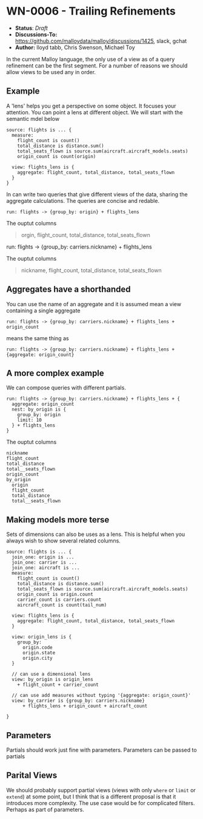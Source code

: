 # WN-0006 - Trailing Refinements

- **Status**: *Draft* 
- **Discussions-To:**  https://github.com/malloydata/malloy/discussions/1425, slack, gchat
- **Author:** lloyd tabb, Chris Swenson, Michael Toy

In the current Malloy language, the only use of a view as of a query refinement can be the first segment.  For a number of reasons we should allow views to be used any in order.  

## Example

A 'lens' helps you get a perspective on some object.  It focuses your attention.  You can point a lens at different object.  We will start with the semantic mdel below

```
source: flights is ... {
  measure:
    flight_count is count()
    total_distance is distance.sum()
    total_seats_flown is source.sum(aircraft.aircraft_models.seats)
    origin_count is count(origin)

  view: flights_lens is {
    aggregate: flight_count, total_distance, total_seats_flown
  }
}
```
In  can write two queries that give different views of the data, sharing the aggregate calculations.  The queries are concise and redable.
```
run: flights -> {group_by: origin} + flights_lens
``````

The ouptut columns 

> orgin, flight_count, total_distance, total_seats_flown


run: flights -> {group_by: carriers.nickname} + flights_lens

The ouptut columns 

> nickname, flight_count, total_distance, total_seats_flown


## Aggregates have a shorthanded
You can use the name of an aggregate and it is assumed mean a view containing a single aggregate

```
run: flights -> {group_by: carriers.nickname} + flights_lens + origin_count
```

means the same thing as 

```
run: flights -> {group_by: carriers.nickname} + flights_lens + {aggregate: origin_count}
```

## A more complex example
We can compose queries with different partials.

```
run: flights -> {group_by: carriers.nickname} + flights_lens + {
  aggregate: origin_count
  nest: by_origin is {
    group_by: origin 
    limit: 10
  } + flights_lens
}
```

The ouptut columns 

```
nickname
flight_count
total_distance
total__seats_flown
origin_count
by_origin
  origin
  flight_count
  total_distance
  total__seats_flown
```


## Making models more terse

Sets of dimensions can also be uses as a lens.  This is helpful when you always wish to show several related columns.

```
source: flights is ... {
  join_one: origin is ...
  join_one: carrier is ...
  join_one: aircraft is ...
  measure:
    flight_count is count()
    total_distance is distance.sum()
    total_seats_flown is source.sum(aircraft.aircraft_models.seats)
    origin_count is origin.count
    carrier_count is carriers.count
    aircraft_count is count(tail_num)

  view: flights_lens is {
    aggregate: flight_count, total_distance, total_seats_flown
  }

  view: origin_lens is {
    group_by: 
      origin.code 
      origin.state
      origin.city
  }

  // can use a dimensional lens
  view: by_origin is origin_lens
    + flight_count + carrier_count

  // can use add measures without typing '{aggregate: origin_count}'
  view: by_carrier is {group_by: carriers.nickname} 
      + flights_lens + origin_count + aircraft_count

}

```


## Parameters

Partials should work just fine with parameters.  Parameters can be passed to partials
 
## Parital Views

We should probably support partial views (views with only `where` or `limit` or `extend`) at some point, but I think that is a different proposal is that it introduces more complexity.  The use case would be for complicated filters.  Perhaps as part of parameters.
